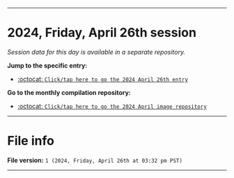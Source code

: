 
***

# 2024, Friday, April 26th session

_Session data for this day is available in a separate repository._

**Jump to the specific entry:**

- [:octocat: `Click/tap here to go the 2024 April 26th entry`](https://github.com/seanpm2001/SeansLifeArchive_Images_ModernSmurfsVillage_Y2024_V4/tree/SeansLifeArchive_ModernSmurfsVillage_Y2024_V4_Main-dev/04_April/26/)

**Go to the monthly compilation repository:**

- [:octocat: `Click/tap here to go the 2024 April image repository`](https://github.com/seanpm2001/SeansLifeArchive_Images_ModernSmurfsVillage_Y2024_V4/)

***

# File info

**File version:** `1 (2024, Friday, April 26th at 03:32 pm PST)`

***
